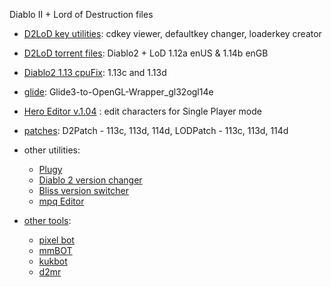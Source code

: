 Diablo II + Lord of Destruction files

* [D2LoD key utilities](https://github.com/blizzhackers/D2LoD-files/tree/master/D2LoD-key-utilities/): cdkey viewer, defaultkey changer, loaderkey creator

* [D2LoD torrent files](https://github.com/blizzhackers/D2LoD-files/tree/master/D2LoD-torrent-files/): Diablo2 + LoD 1.12a enUS & 1.14b enGB

* [Diablo2 1.13 cpuFix](https://github.com/blizzhackers/D2LoD-files/tree/master/Diablo2-1.13-cpuFix/): 1.13c and 1.13d

* [glide](https://github.com/blizzhackers/D2LoD-files/tree/master/Glide/): Glide3-to-OpenGL-Wrapper_gl32ogl14e

* [Hero Editor v.1.04](https://github.com/blizzhackers/D2LoD-files/tree/master/HeroEditor) : edit characters for Single Player mode

* [patches](https://github.com/blizzhackers/D2LoD-files/tree/master/Patches/): D2Patch - 113c, 113d, 114d, LODPatch - 113c, 113d, 114d

* other utilities: 
	* [Plugy](http://plugy.free.fr/en/index.html)
	* [Diablo 2 version changer](http://versionchanger.d2se.org/)
	* [Bliss version switcher](https://www.diabloii.net/forums/threads/bliss-version-switcher.849147/)
	* [mpq Editor](http://www.zezula.net/en/mpq/download.html)

* [other tools](other/Readme.md#other-tools):
	* [pixel bot](other/Readme.md#pixel-bot)
	* [mmBOT](other/Readme.md#mmBOT)
	* [kukbot](other/Readme.md#kukbot)
	* [d2mr](other/Readme.md#d2mr)